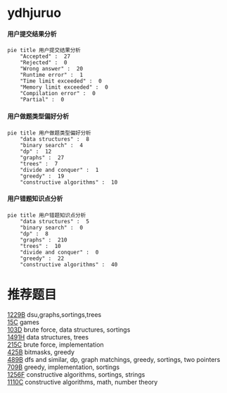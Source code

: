 # ydhjuruo

<!-- tabs:start -->



#### **用户提交结果分析**

```mermaid
pie title 用户提交结果分析
    "Accepted" :  27
    "Rejected" :  0
    "Wrong answer" :  20
    "Runtime error" :  1
    "Time limit exceeded" :  0
    "Memory limit exceeded" :  0
    "Compilation error" :  0
    "Partial" :  0
```

#### **用户做题类型偏好分析**

```mermaid
pie title 用户做题类型偏好分析
    "data structures" :  8
    "binary search" :  4
    "dp" :  12
    "graphs" :  27
    "trees" :  7
    "divide and conquer" :  1
    "greedy" :  19
    "constructive algorithms" :  10
```
#### **用户错题知识点分析**

```mermaid
pie title 用户错题知识点分析
    "data structures" :  5
    "binary search" :  0
    "dp" :  8
    "graphs" :  210
    "trees" :  10
    "divide and conquer" :  0
    "greedy" :  22
    "constructive algorithms" :  40
```



<!-- tabs:end -->
# 推荐题目
[1229B](https://codeforces.com/contest/1229/problem/B)		dsu,graphs,sortings,trees		  
[15C](https://codeforces.com/contest/15/problem/C)		games		  
[103D](https://codeforces.com/contest/103/problem/D)		brute force,
                        data structures,
                        sortings		  
[1491H](https://codeforces.com/contest/1491/problem/H)		data structures,
                        trees		  
[215C](https://codeforces.com/contest/215/problem/C)		brute force,
                        implementation		  
[425B](https://codeforces.com/contest/425/problem/B)		bitmasks,
                        greedy		  
[489B](https://codeforces.com/contest/489/problem/B)		dfs and similar,
                        dp,
                        graph matchings,
                        greedy,
                        sortings,
                        two pointers		  
[709B](https://codeforces.com/contest/709/problem/B)		greedy,
                        implementation,
                        sortings		  
[1256F](https://codeforces.com/contest/1256/problem/F)		constructive algorithms,
                        sortings,
                        strings		  
[1110C](https://codeforces.com/contest/1110/problem/C)		constructive algorithms,
                        math,
                        number theory		  
